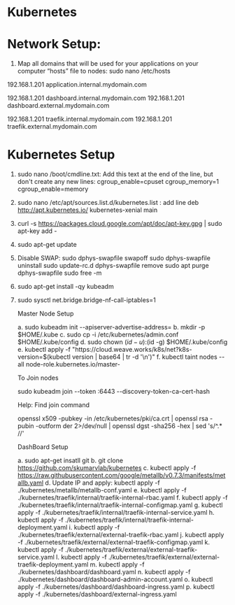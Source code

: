 # Kubernetes

# Network Setup:

1. Map all domains that will be used for your applications on your computer “hosts” file to nodes: sudo nano /etc/hosts

192.168.1.201 application.internal.mydomain.com

192.168.1.201 dashboard.internal.mydomain.com
192.168.1.201 dashboard.external.mydomain.com

192.168.1.201 traefik.internal.mydomain.com
192.168.1.201 traefik.external.mydomain.com


# Kubernetes Setup
1. sudo nano /boot/cmdline.txt: Add this text at the end of the line, but don't create any new lines:
	cgroup_enable=cpuset cgroup_memory=1 cgroup_enable=memory
2. sudo nano /etc/apt/sources.list.d/kubernetes.list : add line
	deb http://apt.kubernetes.io/ kubernetes-xenial main
3. curl -s https://packages.cloud.google.com/apt/doc/apt-key.gpg | sudo apt-key add -
4. sudo apt-get update
5. Disable SWAP: 
	sudo dphys-swapfile swapoff
	sudo dphys-swapfile uninstall
	sudo update-rc.d dphys-swapfile remove
	sudo apt purge dphys-swapfile
	sudo free -m
6. sudo apt-get install -qy kubeadm
7. sudo sysctl net.bridge.bridge-nf-call-iptables=1 

	Master Node Setup

	a. sudo kubeadm init --apiserver-advertise-address=<IPAddress>
	b. mkdir -p $HOME/.kube 
	c. sudo cp -i /etc/kubernetes/admin.conf $HOME/.kube/config 
	d. sudo chown $(id -u):$(id -g) $HOME/.kube/config
	e. kubectl apply -f "https://cloud.weave.works/k8s/net?k8s-version=$(kubectl version | base64 | tr -d '\n')"
	f. kubectl taint nodes --all node-role.kubernetes.io/master-
	
	To Join nodes
	
	sudo kubeadm join --token <token> <IPAddress>:6443 --discovery-token-ca-cert-hash <Hash>
	
	Help: Find join command
	
	openssl x509 -pubkey -in /etc/kubernetes/pki/ca.crt | openssl rsa -pubin -outform der 2>/dev/null | openssl dgst -sha256 -hex | sed 's/^.* //' 

	DashBoard Setup

	a. sudo apt-get insatll git
	b. git clone https://github.com/skumarvlab/kubernetes
	c. kubectl apply -f https://raw.githubusercontent.com/google/metallb/v0.7.3/manifests/metallb.yaml
	d. Update IP and apply: kubectl apply -f ./kubernetes/metallb/metallb-conf.yaml
	e. kubectl apply -f ./kubernetes/traefik/internal/traefik-internal-rbac.yaml
	f. kubectl apply -f ./kubernetes/traefik/internal/traefik-internal-configmap.yaml
	g. kubectl apply -f ./kubernetes/traefik/internal/traefik-internal-service.yaml
	h. kubectl apply -f ./kubernetes/traefik/internal/traefik-internal-deployment.yaml
	i. kubectl apply -f ./kubernetes/traefik/external/external-traefik-rbac.yaml
	j. kubectl apply -f ./kubernetes/traefik/external/external-traefik-configmap.yaml
	k. kubectl apply -f ./kubernetes/traefik/external/external-traefik-service.yaml
	l. kubectl apply -f ./kubernetes/traefik/external/external-traefik-deployment.yaml
	m. kubectl apply -f ./kubernetes/dashboard/dashboard.yaml
	n. kubectl apply -f ./kubernetes/dashboard/dashboard-admin-account.yaml
	o. kubectl apply -f ./kubernetes/dashboard/dashboard-ingress.yaml
	p. kubectl apply -f ./kubernetes/dashboard/external-ingress.yaml
